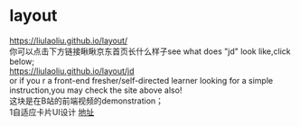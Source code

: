 # layout<br/>
https://liulaoliu.github.io/layout/ <br/>
你可以点击下方链接瞅瞅京东首页长什么样子see what does "jd" look like,click below;<br/>
https://liulaoliu.github.io/layout/jd <br/>
or if you r a front-end fresher/self-directed learner looking for a simple instruction,you may check the site above also!<br/>
这块是在B站的前端视频的demonstration；<br/>
1自适应卡片UI设计 [地址]()<br/>
